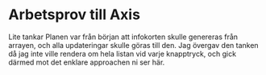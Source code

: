 # Arbetsprov till Axis

Lite tankar
Planen var från början att infokorten skulle genereras från arrayen, och alla updateringar skulle göras till den. Jag övergav den tanken då jag inte ville rendera om hela listan vid varje knapptryck, och gick därmed mot det enklare approachen ni ser här.
